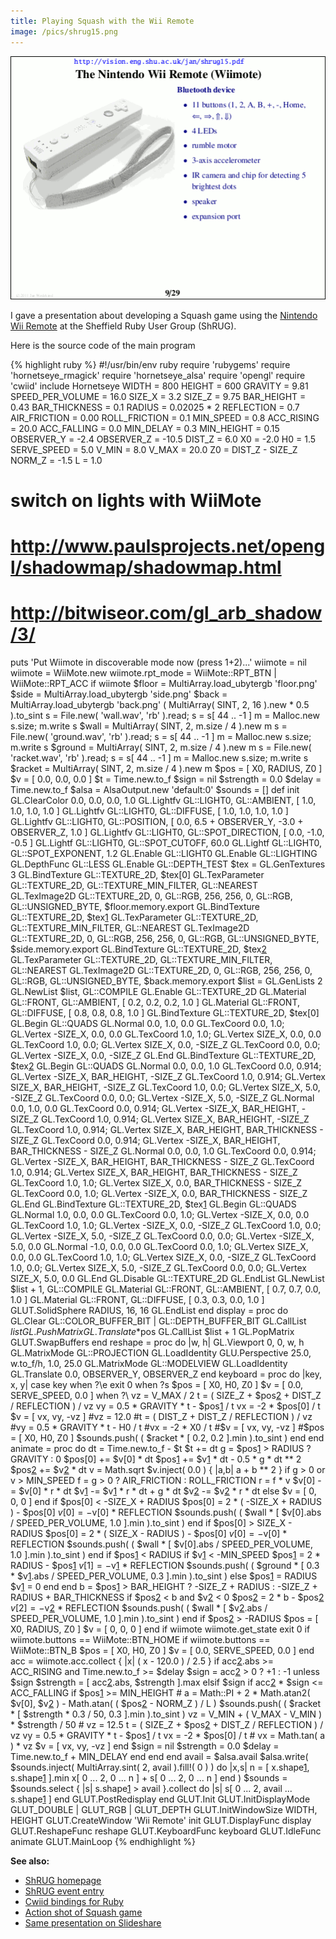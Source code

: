 ```yaml
---
title: Playing Squash with the Wii Remote
image: /pics/shrug15.png
---
```

<span class="center"><a href="http://www.slideshare.net/wedesoft/play-squash-with-ruby-opengl-and-a-wiimote"><img src="/pics/shrug15.png" width="508" alt="Implementing a Wii game with Ruby"/></a></span>

I gave a presentation about developing a Squash game using the <a href="http://www.amazon.co.uk/gp/product/B000IMWK2G?ie=UTF8&tag=wedesoft-21&linkCode=as2&camp=1634&creative=19450&creativeASIN=B000IMWK2G">Nintendo Wii Remote</a> at the Sheffield Ruby User Group (ShRUG).

Here is the source code of the main program

{% highlight ruby %}
#!/usr/bin/env ruby
require 'rubygems'
require 'hornetseye_rmagick'
require 'hornetseye_alsa'
require 'opengl'
require 'cwiid'
include Hornetseye
WIDTH = 800
HEIGHT = 600
GRAVITY = 9.81
SPEED_PER_VOLUME = 16.0
SIZE_X = 3.2
SIZE_Z = 9.75
BAR_HEIGHT = 0.43
BAR_THICKNESS = 0.1
RADIUS = 0.02025 * 2
REFLECTION = 0.7
AIR_FRICTION = 0.00
ROLL_FRICTION = 0.1
MIN_SPEED = 0.8
ACC_RISING = 20.0
ACC_FALLING = 0.0
MIN_DELAY = 0.3
MIN_HEIGHT = 0.15
OBSERVER_Y = -2.4
OBSERVER_Z = -10.5
DIST_Z = 6.0
X0 = -2.0
H0 = 1.5
SERVE_SPEED = 5.0
V_MIN = 8.0
V_MAX = 20.0
Z0 = DIST_Z - SIZE_Z
NORM_Z = -1.5
L = 1.0
# switch on lights with WiiMote
# http://www.paulsprojects.net/opengl/shadowmap/shadowmap.html
# http://bitwiseor.com/gl_arb_shadow/3/
puts 'Put Wiimote in discoverable mode now (press 1+2)...'
wiimote = nil
wiimote = WiiMote.new
wiimote.rpt_mode = WiiMote::RPT_BTN | WiiMote::RPT_ACC if wiimote
$floor = MultiArray.load_ubytergb 'floor.png'
$side = MultiArray.load_ubytergb 'side.png'
$back = MultiArray.load_ubytergb 'back.png'
( MultiArray( SINT, 2, 16 ).new * 0.5 ).to_sint
s = File.new( 'wall.wav', 'rb' ).read; s = s[ 44 .. -1 ]
m = Malloc.new s.size; m.write s
$wall = MultiArray( SINT, 2, m.size / 4 ).new m
s = File.new( 'ground.wav', 'rb' ).read; s = s[ 44 .. -1 ]
m = Malloc.new s.size; m.write s
$ground = MultiArray( SINT, 2, m.size / 4 ).new m
s = File.new( 'racket.wav', 'rb' ).read; s = s[ 44 .. -1 ]
m = Malloc.new s.size; m.write s
$racket = MultiArray( SINT, 2, m.size / 4 ).new m
$pos = [ X0, RADIUS, Z0 ]
$v = [ 0.0, 0.0, 0.0 ]
$t = Time.new.to_f
$sign = nil
$strength = 0.0
$delay = Time.new.to_f
$alsa = AlsaOutput.new 'default:0'
$sounds = []
def init
  GL.ClearColor 0.0, 0.0, 0.0, 1.0
  GL.Lightfv GL::LIGHT0, GL::AMBIENT, [ 1.0, 1.0, 1.0, 1.0 ]
  GL.Lightfv GL::LIGHT0, GL::DIFFUSE, [ 1.0, 1.0, 1.0, 1.0 ]
  GL.Lightfv GL::LIGHT0, GL::POSITION, [ 0.0, 6.5 + OBSERVER_Y, -3.0 + OBSERVER_Z, 1.0 ]
  GL.Lightfv GL::LIGHT0, GL::SPOT_DIRECTION, [ 0.0, -1.0, -0.5 ]
  GL.Lightf GL::LIGHT0, GL::SPOT_CUTOFF, 60.0
  GL.Lightf GL::LIGHT0, GL::SPOT_EXPONENT, 1.2
  GL.Enable GL::LIGHT0
  GL.Enable GL::LIGHTING
  GL.DepthFunc GL::LESS
  GL.Enable GL::DEPTH_TEST
  $tex = GL.GenTextures 3
  GL.BindTexture GL::TEXTURE_2D, $tex[0]
  GL.TexParameter GL::TEXTURE_2D, GL::TEXTURE_MIN_FILTER, GL::NEAREST
  GL.TexImage2D GL::TEXTURE_2D, 0, GL::RGB, 256, 256, 0,
                GL::RGB, GL::UNSIGNED_BYTE, $floor.memory.export
  GL.BindTexture GL::TEXTURE_2D, $tex[1]
  GL.TexParameter GL::TEXTURE_2D, GL::TEXTURE_MIN_FILTER, GL::NEAREST
  GL.TexImage2D GL::TEXTURE_2D, 0, GL::RGB, 256, 256, 0,
                GL::RGB, GL::UNSIGNED_BYTE, $side.memory.export
  GL.BindTexture GL::TEXTURE_2D, $tex[2]
  GL.TexParameter GL::TEXTURE_2D, GL::TEXTURE_MIN_FILTER, GL::NEAREST
  GL.TexImage2D GL::TEXTURE_2D, 0, GL::RGB, 256, 256, 0,
                GL::RGB, GL::UNSIGNED_BYTE, $back.memory.export
  $list = GL.GenLists 2
  GL.NewList $list, GL::COMPILE
  GL.Enable GL::TEXTURE_2D
  GL.Material GL::FRONT, GL::AMBIENT, [ 0.2, 0.2, 0.2, 1.0 ]
  GL.Material GL::FRONT, GL::DIFFUSE, [ 0.8, 0.8, 0.8, 1.0 ]
  GL.BindTexture GL::TEXTURE_2D, $tex[0]
  GL.Begin GL::QUADS
  GL.Normal 0.0, 1.0, 0.0
  GL.TexCoord 0.0, 1.0; GL.Vertex -SIZE_X, 0.0, 0.0
  GL.TexCoord 1.0, 1.0; GL.Vertex  SIZE_X, 0.0, 0.0
  GL.TexCoord 1.0, 0.0; GL.Vertex  SIZE_X, 0.0, -SIZE_Z
  GL.TexCoord 0.0, 0.0; GL.Vertex -SIZE_X, 0.0, -SIZE_Z
  GL.End
  GL.BindTexture GL::TEXTURE_2D, $tex[2]
  GL.Begin GL::QUADS
  GL.Normal 0.0, 0.0, 1.0
  GL.TexCoord 0.0, 0.914; GL.Vertex -SIZE_X, BAR_HEIGHT, -SIZE_Z
  GL.TexCoord 1.0, 0.914; GL.Vertex  SIZE_X, BAR_HEIGHT, -SIZE_Z
  GL.TexCoord 1.0, 0.0; GL.Vertex  SIZE_X, 5.0, -SIZE_Z
  GL.TexCoord 0.0, 0.0; GL.Vertex -SIZE_X, 5.0, -SIZE_Z
  GL.Normal 0.0, 1.0, 0.0
  GL.TexCoord 0.0, 0.914; GL.Vertex -SIZE_X, BAR_HEIGHT, -SIZE_Z
  GL.TexCoord 1.0, 0.914; GL.Vertex  SIZE_X, BAR_HEIGHT, -SIZE_Z
  GL.TexCoord 1.0, 0.914; GL.Vertex  SIZE_X, BAR_HEIGHT, BAR_THICKNESS - SIZE_Z
  GL.TexCoord 0.0, 0.914; GL.Vertex -SIZE_X, BAR_HEIGHT, BAR_THICKNESS - SIZE_Z
  GL.Normal 0.0, 0.0, 1.0
  GL.TexCoord 0.0, 0.914; GL.Vertex -SIZE_X, BAR_HEIGHT, BAR_THICKNESS - SIZE_Z
  GL.TexCoord 1.0, 0.914; GL.Vertex  SIZE_X, BAR_HEIGHT, BAR_THICKNESS - SIZE_Z
  GL.TexCoord 1.0, 1.0; GL.Vertex  SIZE_X, 0.0, BAR_THICKNESS - SIZE_Z
  GL.TexCoord 0.0, 1.0; GL.Vertex -SIZE_X, 0.0, BAR_THICKNESS - SIZE_Z
  GL.End
  GL.BindTexture GL::TEXTURE_2D, $tex[1]
  GL.Begin GL::QUADS
  GL.Normal 1.0, 0.0, 0.0
  GL.TexCoord 0.0, 1.0; GL.Vertex -SIZE_X, 0.0,  0.0
  GL.TexCoord 1.0, 1.0; GL.Vertex -SIZE_X, 0.0, -SIZE_Z
  GL.TexCoord 1.0, 0.0; GL.Vertex -SIZE_X, 5.0, -SIZE_Z
  GL.TexCoord 0.0, 0.0; GL.Vertex -SIZE_X, 5.0,  0.0
  GL.Normal -1.0, 0.0, 0.0
  GL.TexCoord 0.0, 1.0; GL.Vertex  SIZE_X, 0.0,  0.0
  GL.TexCoord 1.0, 1.0; GL.Vertex  SIZE_X, 0.0, -SIZE_Z
  GL.TexCoord 1.0, 0.0; GL.Vertex  SIZE_X, 5.0, -SIZE_Z
  GL.TexCoord 0.0, 0.0; GL.Vertex  SIZE_X, 5.0,  0.0
  GL.End
  GL.Disable GL::TEXTURE_2D
  GL.EndList
  GL.NewList $list + 1, GL::COMPILE
  GL.Material GL::FRONT, GL::AMBIENT, [ 0.7, 0.7, 0.0, 1.0 ]
  GL.Material GL::FRONT, GL::DIFFUSE, [ 0.3, 0.3, 0.0, 1.0 ]
  GLUT.SolidSphere RADIUS, 16, 16
  GL.EndList
end
display = proc do
  GL.Clear GL::COLOR_BUFFER_BIT | GL::DEPTH_BUFFER_BIT
  GL.CallList $list
  GL.PushMatrix
  GL.Translate *$pos
  GL.CallList $list + 1
  GL.PopMatrix
  GLUT.SwapBuffers
end
reshape = proc do |w, h|
  GL.Viewport 0, 0, w, h
  GL.MatrixMode GL::PROJECTION
  GL.LoadIdentity
  GLU.Perspective 25.0, w.to_f/h, 1.0, 25.0
  GL.MatrixMode GL::MODELVIEW
  GL.LoadIdentity
  GL.Translate 0.0, OBSERVER_Y, OBSERVER_Z
end
keyboard = proc do |key, x, y|
  case key
  when ?\e
    exit 0
  when ?s
    $pos = [ X0, H0, Z0 ]
    $v = [ 0.0, SERVE_SPEED, 0.0 ]
  when ?\ 
    vz = V_MAX / 2
    t = ( SIZE_Z + $pos[2] + DIST_Z / REFLECTION ) / vz
    vy = 0.5 * GRAVITY * t - $pos[1] / t
    vx = -2 * $pos[0] / t
    $v = [ vx, vy, -vz ]
    #vz = 12.0
    #t = ( DIST_Z + DIST_Z / REFLECTION ) / vz
    #vy = 0.5 * GRAVITY * t - H0 / t
    #vx = -2 * X0 / t
    #$v = [ vx, vy, -vz ]
    #$pos = [ X0, H0, Z0 ]
    $sounds.push( ( $racket * [ 0.2, 0.2 ].min ).to_sint )
  end
end
animate = proc do
  dt = Time.new.to_f - $t
  $t += dt
  g = $pos[1] > RADIUS ? GRAVITY : 0
  $pos[0] += $v[0] * dt
  $pos[1] += $v[1] * dt - 0.5 * g * dt ** 2
  $pos[2] += $v[2] * dt
  v = Math.sqrt $v.inject( 0.0 ) { |a,b| a + b ** 2 }
  if g > 0 or v > MIN_SPEED
    f = g > 0 ? AIR_FRICTION : ROLL_FRICTION
    r = f * v
    $v[0] -= $v[0] * r * dt
    $v[1] -= $v[1] * r * dt + g * dt
    $v[2] -= $v[2] * r * dt
  else
    $v = [ 0, 0, 0 ]
  end
  if $pos[0] < -SIZE_X + RADIUS
    $pos[0] = 2 * ( -SIZE_X + RADIUS ) - $pos[0]
    $v[0] = -$v[0] * REFLECTION
    $sounds.push( ( $wall * [ $v[0].abs / SPEED_PER_VOLUME, 1.0 ].min ).to_sint )
  end
  if $pos[0] > SIZE_X - RADIUS
    $pos[0] = 2 * ( SIZE_X - RADIUS ) - $pos[0]
    $v[0] = -$v[0] * REFLECTION
    $sounds.push( ( $wall * [ $v[0].abs / SPEED_PER_VOLUME, 1.0 ].min ).to_sint )
  end
  if $pos[1] < RADIUS
    if $v[1] < -MIN_SPEED
      $pos[1] = 2 * RADIUS - $pos[1]
      $v[1] = -$v[1] * REFLECTION
      $sounds.push( ( $ground * [ 0.3 * $v[1].abs / SPEED_PER_VOLUME, 0.3 ].min ).to_sint )
    else
      $pos[1] = RADIUS
      $v[1] = 0
    end
  end
  b = $pos[1] > BAR_HEIGHT ? -SIZE_Z + RADIUS : -SIZE_Z + RADIUS + BAR_THICKNESS
  if $pos[2] < b and $v[2] < 0
    $pos[2] = 2 * b - $pos[2]
    $v[2] = -$v[2] * REFLECTION
    $sounds.push( ( $wall * [ $v[2].abs / SPEED_PER_VOLUME, 1.0 ].min ).to_sint )
  end
  if $pos[2] > -RADIUS
    $pos = [ X0, RADIUS, Z0 ]
    $v = [ 0, 0, 0 ]
  end
  if wiimote
    wiimote.get_state
    exit 0 if wiimote.buttons == WiiMote::BTN_HOME
    if wiimote.buttons == WiiMote::BTN_B
      $pos = [ X0, H0, Z0 ]
      $v = [ 0.0, SERVE_SPEED, 0.0 ]
    end
    acc = wiimote.acc.collect { |x| ( x - 120.0 ) / 2.5 }
    if acc[2].abs >= ACC_RISING and Time.new.to_f >= $delay
      $sign = acc[2] > 0 ? +1 : -1 unless $sign
      $strength = [ acc[2].abs, $strength ].max
    elsif $sign
      if acc[2] * $sign <= ACC_FALLING
        if $pos[1] >= MIN_HEIGHT
          # a = Math::PI + 2 * Math.atan2( $v[0], $v[2] ) - Math.atan( ( $pos[2] - NORM_Z ) / L )
          $sounds.push( ( $racket * [ $strength * 0.3 / 50, 0.3 ].min ).to_sint )
          vz = V_MIN + ( V_MAX - V_MIN ) * $strength / 50
          # vz = 12.5
          t = ( SIZE_Z + $pos[2] + DIST_Z / REFLECTION ) / vz
          vy = 0.5 * GRAVITY * t - $pos[1] / t
          vx = -2 * $pos[0] / t
          # vx = Math.tan( a ) * vz
          $v = [ vx, vy, -vz ]
        end
        $sign = nil
        $strength = 0.0
        $delay = Time.new.to_f + MIN_DELAY
      end
    end
  end
  avail = $alsa.avail
  $alsa.write( $sounds.inject( MultiArray.sint( 2, avail ).fill!( 0 ) ) do |x,s|
    n = [ x.shape[1], s.shape[1] ].min
    x[ 0 ... 2, 0 ... n ] + s[ 0 ... 2, 0 ... n ]
  end )
  $sounds = $sounds.select { |s| s.shape[1] > avail }.collect do |s|
    s[ 0 ... 2, avail ... s.shape[1] ]
  end
  GLUT.PostRedisplay
end
GLUT.Init
GLUT.InitDisplayMode GLUT_DOUBLE | GLUT_RGB | GLUT_DEPTH
GLUT.InitWindowSize WIDTH, HEIGHT
GLUT.CreateWindow 'Wii Remote'
init
GLUT.DisplayFunc display
GLUT.ReshapeFunc reshape
GLUT.KeyboardFunc keyboard
GLUT.IdleFunc animate
GLUT.MainLoop
{% endhighlight %}

**See also:**

* [ShRUG homepage][1]
* [ShRUG event entry][2]
* [Cwiid bindings for Ruby][3]
* [Action shot of Squash game][4]
* [Same presentation on Slideshare][5]

[1]: http://shrug.org/
[2]: http://shrug.org/meetings/shrug-15/
[3]: http://github.com/wedesoft/cwiid/
[4]: http://twitpic.com/3zuks3
[5]: http://www.slideshare.net/wedesoft/play-squash-with-ruby-opengl-and-a-wiimote

